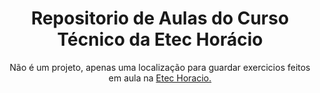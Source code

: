 <h1 align="center">Repositorio de Aulas do Curso Técnico da Etec Horácio</h1>
<p align="center">Não é um projeto, apenas uma localização para guardar exercicios feitos em aula na <a href="etechoracio.com.br" target="_BLANK">Etec Horacio.</a></p>



